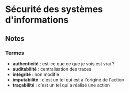 # Sécurité des systèmes d'informations

## Notes

### Termes

- **authenticité** : est-ce que ce que je vois est vrai ?
- **auditabilité** : centralisation des traces
- **intégrité** : non modifié
- **imputabilité** : c'est un tel qui est à l'origine de l'action
- **traçabilité** : c'est un tel qui a réalisé une action
